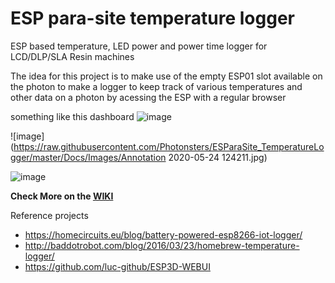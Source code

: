 
# ESP para-site temperature logger
ESP based temperature, LED power and power time logger for LCD/DLP/SLA Resin machines

The idea for this project is to make use of the empty ESP01 slot available on the photon to make a logger to keep track of various temperatures and other data on a photon by acessing the ESP with a regular browser

something like this dashboard
![image](https://user-images.githubusercontent.com/11083514/52355578-774c6880-2a2a-11e9-8e68-ede82868c0f7.png)

![image](https://raw.githubusercontent.com/Photonsters/ESParaSite_TemperatureLogger/master/Docs/Images/Annotation 2020-05-24 124211.jpg)

![image](https://user-images.githubusercontent.com/11083514/54575800-76293680-49ed-11e9-9d85-362e04bd88fa.png)


**Check More on the [WIKI](https://github.com/Photonsters/ESParaSite_TemperatureLogger/wiki)**


Reference projects
- https://homecircuits.eu/blog/battery-powered-esp8266-iot-logger/
- http://baddotrobot.com/blog/2016/03/23/homebrew-temperature-logger/
- https://github.com/luc-github/ESP3D-WEBUI


